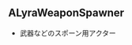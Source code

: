 ## ALyraWeaponSpawner

* 武器などのスポーン用アクター





<!--- ページ内のリンク --->

<!--- 自前の画像へのリンク --->

<!--- generated --->

